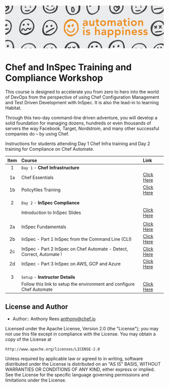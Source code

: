![Chef Header](/images/Header.png)
# Chef and InSpec Training and Compliance Workshop

This course is designed to accelerate you from zero to hero into the world of DevOps from the perspective of using Chef Configuration Management and Test Driven Development with InSpec.  It is also the lead-in to learning Habitat.

Through this two-day command-line driven adventure, you will develop a solid foundation for managing dozens, hundreds or even thousands of servers the way Facebook, Target, Nordstrom, and many other successful companies do – by using Chef.

Instructions for students attending Day 1 Chef Infra training and Day 2 training for Compliance on Chef Automate.

| Item | Course  | Link  |
| :---: |:-------------| :-----|
| 1  | `Day 1` - **Chef Infrastructure** |  |
| 1a | Chef Essentials | [Click Here](https://github.com/anthonygrees/compliance-workshop/blob/master/chef.md) |
| 1b | Policyfiles Training | [Click Here](https://github.com/anthonygrees/policyfiles_training) |
|   |   |   |
|   |   |   |
| 2  | `Day 2` - **InSpec Compliance** |  |
|   | Introduction to InSpec Slides | [Click Here](https://github.com/anthonygrees/compliance-workshop/blob/master/slides/Introduction_to_InSpec_Training.pdf) |
|   |   |   |
| 2a  | InSpec Fundamentals |  [Click Here](https://github.com/anthonygrees/compliance-workshop/blob/master/inspec_fundamentals.md) |
| 2b  | InSpec - Part 1 InSpec from the Command Line (CLI)|  [Click Here](https://github.com/anthonygrees/compliance-workshop/blob/master/inspec_part1.md) |
| 2c  | InSpec - Part 2 InSpec on Chef Automate - Detect, Correct, Automate ! |  [Click Here](https://github.com/anthonygrees/compliance-workshop/blob/master/inspec_part2.md) |
| 2d | InSpec - Part 3 InSpec on AWS, GCP and Azure | [Click Here](https://github.com/chef-cft/inspec-remote-scanning) |
|   |   |   |
|   |   |   |
| 3  | `Setup` - **Instructor Details** | |
|   | Follow this link to setup the environment and configure Chef Automate | [Click Here](https://github.com/anthonygrees/compliance-workshop/blob/master/setup.md) |




## License and Author

* Author:: Anthony Rees <anthony@chef.io>

Licensed under the Apache License, Version 2.0 (the "License");
you may not use this file except in compliance with the License.
You may obtain a copy of the License at

    http://www.apache.org/licenses/LICENSE-2.0

Unless required by applicable law or agreed to in writing, software
distributed under the License is distributed on an "AS IS" BASIS,
WITHOUT WARRANTIES OR CONDITIONS OF ANY KIND, either express or implied.
See the License for the specific language governing permissions and
limitations under the License.
